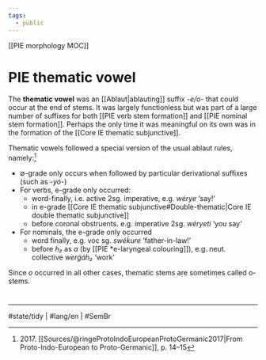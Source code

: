 ```yaml
---
tags:
  - public
---
```

[[PIE morphology MOC]]
# PIE thematic vowel

The **thematic vowel** was an [[Ablaut|ablauting]] suffix <em class="recon">-e/o-</em> that could occur at the end of stems.
It was largely functionless but was part of a large number of suffixes for both [[PIE verb stem formation]] and [[PIE nominal stem formation]].
Perhaps the only time it was meaningful on its own was in the formation of the [[Core IE thematic subjunctive]].

Thematic vowels followed a special version of the usual ablaut rules, namely:[^ablaut]

- ∅-grade only occurs when followed by particular derivational suffixes (such as <em class="recon">-yó-</em>)
- For verbs, e-grade only occurred:
  - word-finally, i.e. active 2sg. imperative, e.g. <em class="recon">wérye</em> ‘say!’
  - in e-grade [[Core IE thematic subjunctive#Double-thematic|Core IE double thematic subjunctive]]
  - before coronal obstruents. e.g. imperative 2sg. <em class="recon">wéryeti</em> ‘you say’
- For nominals, the e-grade only occurred
  - word finally, e.g. voc sg. <em class="recon">swéḱure</em> ‘father-in-law!’
  - before <em class="recon">h₂</em> as <em class="recon">a</em> (by [[PIE *e-laryngeal colouring]]), e.g. neut. collective <em class="recon">werǵáh₂</em> ‘work’

Since <em class="recon">o</em> occurred in all other cases, thematic stems are sometimes called o-stems.

[^ablaut]: 2017\. [[Sources/@ringeProtoIndoEuropeanProtoGermanic2017|From Proto-Indo-European to Proto-Germanic]], p. 14–15

#
---
#state/tidy | #lang/en | #SemBr
